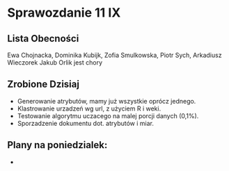 Sprawozdanie 11 IX
==================

Lista Obecności
---------------

Ewa Chojnacka, Dominika Kubijk, Zofia Smulkowska, Piotr Sych, Arkadiusz Wieczorek
Jakub Orlik jest chory

Zrobione Dzisiaj
----------------

* Generowanie atrybutów, mamy już wszystkie oprócz jednego.
* Klastrowanie urzadzeń wg url, z użyciem R i weki.
* Testowanie algorytmu uczacego na malej porcji danych (0,1%).
* Sporzadzenie dokumentu dot. atrybutów i miar.


Plany na poniedzialek:
----------------
* 
